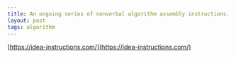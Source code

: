 ```yaml
---
title: An ongoing series of nonverbal algorithm assembly instructions.
layout: post
tags: algorithm
---
```


[https://idea-instructions.com/](https://idea-instructions.com/)